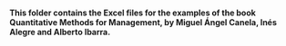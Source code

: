 #### This folder contains the Excel files for the examples of the book Quantitative Methods for Management, by Miguel Ángel Canela, Inés Alegre and Alberto Ibarra.
